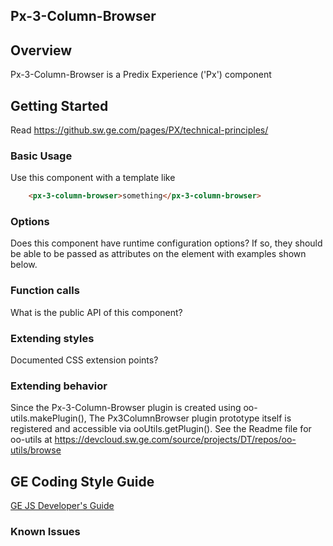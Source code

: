 Px-3-Column-Browser
-----------------------------------------------

## Overview

Px-3-Column-Browser is a Predix Experience ('Px') component

## Getting Started

Read https://github.sw.ge.com/pages/PX/technical-principles/

### Basic Usage

Use this component with a template like

```html
    <px-3-column-browser>something</px-3-column-browser>
```

### Options

Does this component have runtime configuration options?  If so, they should be able to be passed as attributes on the element with examples shown below.

### Function calls

What is the public API of this component?

### Extending styles

Documented CSS extension points?

### Extending behavior

Since the Px-3-Column-Browser plugin is created using oo-utils.makePlugin(), The Px3ColumnBrowser plugin prototype
itself is registered and accessible via ooUtils.getPlugin(). See the Readme file for oo-utils at https://devcloud.sw.ge.com/source/projects/DT/repos/oo-utils/browse


GE Coding Style Guide
---------------------

[GE JS Developer's Guide](https://github.com/GeneralElectric/javascript)


### Known Issues

